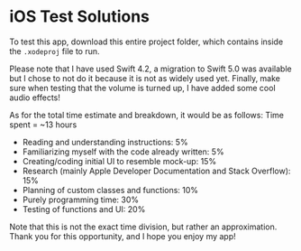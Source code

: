 # iOS Test Solutions
To test this app, download this entire project folder, which contains inside the `.xodeproj` file to run. 

Please note that I have used Swift 4.2, a migration to Swift 5.0 was available but I chose to not do it because it is not as widely used yet. 
Finally, make sure when testing that the volume is turned up, I have added some cool audio effects!

As for the total time estimate and breakdown, it would be as follows:
Time spent = ~13 hours

-   Reading and understanding instructions: 5%
-   Familiarizing myself with the code already written: 5%
-   Creating/coding initial UI to resemble mock-up: 15%
-   Research (mainly Apple Developer Documentation and Stack Overflow): 15%
-   Planning of custom classes and functions: 10%
-   Purely programming time: 30%
-   Testing of functions and UI: 20%

Note that this is not the exact time division, but rather an approximation. Thank you for this opportunity, and I hope you enjoy my app!
